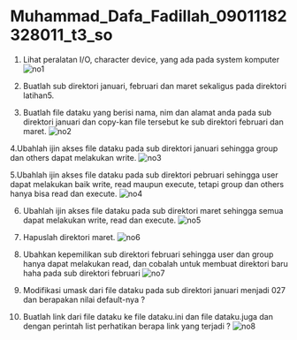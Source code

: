 # Muhammad_Dafa_Fadillah_09011182328011_t3_so
1. Lihat peralatan I/O, character device, yang ada pada system komputer
![no1](https://github.com/user-attachments/assets/b6649354-7268-473c-a071-1e6826fc99cc)

2. Buatlah sub direktori januari, februari dan maret sekaligus pada direktori latihan5.
3. Buatlah file dataku yang berisi nama, nim dan alamat anda pada sub direktori januari
dan copy-kan file tersebut ke sub direktori februari dan maret.
![no2](https://github.com/user-attachments/assets/884620b0-d0f0-4be2-847f-1caefce97684)

4.Ubahlah ijin akses file dataku pada sub direktori januari sehingga group dan others
dapat melakukan write. 
![no3](https://github.com/user-attachments/assets/a4c12330-cdb0-4b61-be7f-5be1aa450d28)

5.Ubahlah ijin akses file dataku pada sub direktori pebruari sehingga user dapat
melakukan baik write, read maupun execute, tetapi group dan others hanya bisa read
dan execute.
![no4](https://github.com/user-attachments/assets/c3809dec-57f5-4e9e-aff0-8795b758b010)

6. Ubahlah ijin akses file dataku pada sub direktori maret sehingga semua dapat
melakukan write, read dan execute.
![no5](https://github.com/user-attachments/assets/f5f8cdef-aeb6-4462-9920-f8fc34cfff75)


7. Hapuslah direktori maret.
![no6](https://github.com/user-attachments/assets/dd6b17ce-96f0-4fa3-a900-56635e554000)

8. Ubahkan kepemilikan sub direktori februari sehingga user dan group hanya dapat
melakukan read, dan cobalah untuk membuat direktori baru haha pada sub direktori
februari
![no7](https://github.com/user-attachments/assets/730c82e6-af2c-426f-9501-87ac73b686b6)

9. Modifikasi umask dari file dataku pada sub direktori januari menjadi 027 dan berapakan
nilai default-nya ?
10. Buatlah link dari file dataku ke file dataku.ini dan file dataku.juga dan dengan perintah
list perhatikan berapa link yang terjadi ? 
![no8](https://github.com/user-attachments/assets/0b27efdb-f3ee-4040-8d11-0a3450eca5d1)
